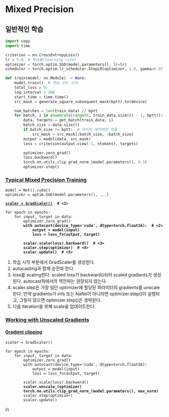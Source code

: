 # Mixed Precision

## 일반적인 학습

```python
import copy
import time

criterion = nn.CrossEntropyLoss()
lr = 5.0  # 학습률(learning rate)
optimizer = torch.optim.SGD(model.parameters(), lr=lr)
scheduler = torch.optim.lr_scheduler.StepLR(optimizer, 1.0, gamma=0.95)

def train(model: nn.Module) -> None:
    model.train()  # 학습 모드 시작
    total_loss = 0.
    log_interval = 200
    start_time = time.time()
    src_mask = generate_square_subsequent_mask(bptt).to(device)

    num_batches = len(train_data) // bptt
    for batch, i in enumerate(range(0, train_data.size(0) - 1, bptt)):
        data, targets = get_batch(train_data, i)
        batch_size = data.size(0)
        if batch_size != bptt:  # 마지막 배치에만 적용
            src_mask = src_mask[:batch_size, :batch_size]
        output = model(data, src_mask)
        loss = criterion(output.view(-1, ntokens), targets)

        optimizer.zero_grad()
        loss.backward()
        torch.nn.utils.clip_grad_norm_(model.parameters(), 0.5)
        optimizer.step()
```



### [Typical Mixed Precision Training](https://pytorch.org/docs/stable/notes/amp\_examples.html#id2)

<pre class="language-python"><code class="lang-python">model = Net().cuda()
optimizer = optim.SGD(model.parameters(), ...)

<strong><a data-footnote-ref href="#user-content-fn-1">scaler = GradScaler()</a>  # &#x3C;1>
</strong>
for epoch in epochs:
    for input, target in data:
        optimizer.zero_grad()
<strong>        with autocast(device_type='cuda', dtype=torch.float16):  # &#x3C;2>
</strong><strong>            output = model(input)
</strong><strong>            loss = loss_fn(output, target)
</strong>
<strong>        scaler.scale(loss).backward()  # &#x3C;3>
</strong><strong>        scaler.step(optimizer)  # &#x3C;4>
</strong><strong>        scaler.update()  # &#x3C;5>
</strong></code></pre>

1. 학습 시작 부분에서 GradScaler를 생성한다.
2. autocasting과 함께 순전파 한다.
3. loss를 scaling한다. scaled loss가 backward()되어 scaled gradients가 생성된다. autocast하에서의 역전파는 권장되지 않는다.
4. scaler.step은 가장 일단 optimizer에 할당된 파라미터의 gradients를 unscale한다. 만약 gradients가 infs 또는 NaNs이 아니라면 optimizer.step()이 실행되고, 그렇지 않으면 optimizer.step()은 생략된다.
5. 다음 iteration을 위해 scale을 업데이트한다.

### [Working with Unscaled Gradients](https://pytorch.org/docs/stable/notes/amp\_examples.html#id3)

#### [Gradient clipping](https://pytorch.org/docs/stable/notes/amp\_examples.html#id4)

<pre class="language-python"><code class="lang-python">scaler = GradScaler()

for epoch in epochs:
    for input, target in data:
        optimizer.zero_grad()
        with autocast(device_type='cuda', dtype=torch.float16):
            output = model(input)
            loss = loss_fn(output, target)
            
        scaler.scale(loss).backward()
<strong>        scaler.unscale_(optimizer)
</strong><strong>        torch.nn.utils.clip_grad_norm_(model.parameters(), max_norm)
</strong>        scaler.step(optimizer)
        scaler.update()
</code></pre>













c\


[^1]: 학습 시작 부분에서 GradScaler를 생성한다.
